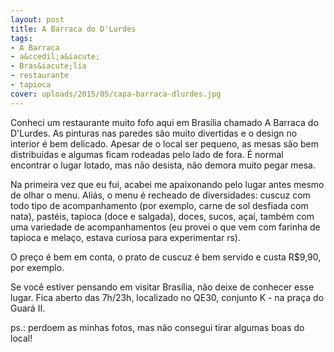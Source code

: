 ```yaml
---
layout: post
title: A Barraca do D'Lurdes
tags:
- A Barraca
- a&ccedil;a&iacute;
- Bras&iacute;lia
- restaurante
- tapioca
cover: uploads/2015/05/capa-barraca-dlurdes.jpg
---
```


Conheci um restaurante muito fofo aqui em Bras&iacute;lia chamado A Barraca do D'Lurdes. As pinturas nas paredes s&atilde;o muito divertidas e o design no interior &eacute; bem delicado. Apesar de o local ser pequeno, as mesas s&atilde;o bem distribu&iacute;das e algumas ficam rodeadas pelo lado de fora. &Eacute; normal encontrar o lugar lotado, mas n&atilde;o desista, n&atilde;o demora muito pegar mesa.

Na primeira vez que eu fui, acabei me apaixonando pelo lugar antes mesmo de olhar o menu. Ali&aacute;s, o menu &eacute; recheado de diversidades: cuscuz com todo tipo de acompanhamento (por exemplo, carne de sol desfiada com nata), past&eacute;is, tapioca (doce e salgada), doces, sucos, a&ccedil;a&iacute;, tamb&eacute;m com uma variedade de acompanhamentos (eu provei o que vem com farinha de tapioca e mela&ccedil;o, estava curiosa para experimentar rs).

O pre&ccedil;o &eacute; bem em conta, o prato de cuscuz &eacute; bem servido e custa R$9,90, por exemplo.

Se voc&ecirc; estiver pensando em visitar Bras&iacute;lia, n&atilde;o deixe de conhecer esse lugar. Fica aberto das 7h/23h, localizado no QE30, conjunto K - na pra&ccedil;a do Guar&aacute; II.

ps.: perdoem as minhas fotos, mas n&atilde;o consegui tirar algumas boas do local!
